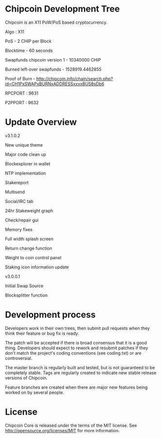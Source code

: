 
Chipcoin Development Tree
===========================
Chipcoin is an X11 PoW/PoS based cryptocurrency.


Algo : X11

PoS - 2 CHIP per Block

Blocktime - 60 seconds

Swapfunds chipcoin version 1 - 10340000 CHIP

Burned left-over swapfunds - 1528919.4462855

Proof of Burn - http://chipcoin.info/chain/search.php?id=CH1PxSWAPxBURNxADDRESSxxxxBUS8sDb6

RPCPORT : 9631

P2PPORT : 9632




Update Overview
===========================

v3.1.0.2

New unique theme

Major code clean up

Blockexplorer in wallet

NTP implementation

Stakereport

Multisend

Social/IRC tab

24hr Stakeweight graph

Check/repair gui

Memory fixes

Full width splash screen

Return change function

Weight to coin control panel

Staking icon information update





v3.0.0.1

Initial Swap Source

Blocksplitter function




Development process
===========================

Developers work in their own trees, then submit pull requests when
they think their feature or bug fix is ready.

The patch will be accepted if there is broad consensus that it is a
good thing.  Developers should expect to rework and resubmit patches
if they don't match the project's coding conventions (see coding.txt)
or are controversial.

The master branch is regularly built and tested, but is not guaranteed
to be completely stable. Tags are regularly created to indicate new
stable release versions of Chipcoin.

Feature branches are created when there are major new features being
worked on by several people.


License
===========================
Chipcoin Core is released under the terms of the MIT license. See http://opensource.org/licenses/MIT for more information.
